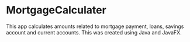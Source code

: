 # MortgageCalculater
This app calculates amounts related to mortgage payment, loans, savings account and current accounts. This was created using Java and JavaFX.
